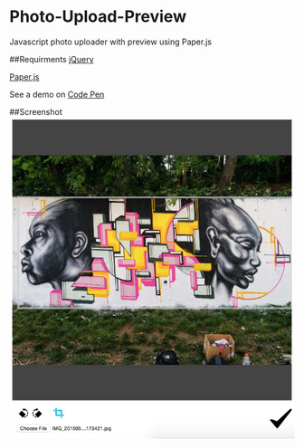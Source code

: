 # Photo-Upload-Preview
Javascript photo uploader with preview using Paper.js

##Requirments
[jQuery](https://jquery.com/)

[Paper.js](http://paperjs.org/)

See a demo on [Code Pen](http://codepen.io/alecdhuse/pen/aONoyP)

##Screenshot
![Screenshot](https://github.com/alecdhuse/Photo-Upload-Preview/blob/master/screen-shots/screen-shot-1.jpg)
